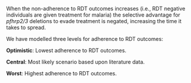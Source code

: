 When the non-adherence to RDT outcomes increases (i.e., RDT negative individuals are given treatment for malaria) the selective advantage for *pfhrp2\/3* deletions to evade treatment is negated, increasing the time it takes to spread.

We have modelled three levels for adherence to RDT outcomes:

**Optimistic**: Lowest adherence to RDT outcomes.

**Central**: Most likely scenario based upon literature data.

**Worst**: Highest adherence to RDT outcomes.
